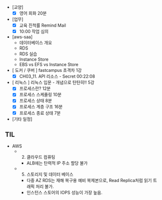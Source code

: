 - [교양]
	- [x] 영어 회화 20분
- [업무]
	- [x] 교육 진척률 Remind Mail
	- [x] 10:00 작업 심의
- [aws-saa]
	- 데이터베이스 개요
	- RDS
	- RDS 실습
	- Instance Store
	- EBS vs EFS vs Instance Store
- [ 도커 / 쿠버 ] fastcampus 초격차 1강
	- [x] CH03_11. API 리소스 - Secret 00:22:08
- [ 리눅스 ] 리눅스 입문 - 개념으로 탄탄히!! 5강
	- [x] 프로세스란? 12분
	- [x] 프로세스 스케쥴링 10분
	- [x] 프로세스 상태 8분
	- [x] 프로세스 계층 구조 16분
	- [x] 프로세스 종료 상태 7분
- [기타 일정]

## TIL
- AWS
	- 2. 클라우드 컴퓨팅
		- ALB에는 탄력적 IP 주소 할당 불가
	- 5. 스토리지 및 데이터 베이스
		- 다중 AZ RDS는 재해 복구용 예비 복제본으로, Read Replica처럼 읽기 트래픽 처리 불가.
		- 인스턴스 스토어의 IOPS 성능이 가장 높음.
<!--stackedit_data:
eyJoaXN0b3J5IjpbOTAzODk4MzE0LDk4MDY5NDIyNCwyMDUxMD
U4NTg5LDUzMjQwMjQ1OSwxODYzMDQyMzY3LC0xODY1NDgyMzMx
LC0zMDkzNDkxNDgsMTc0MjM2MDk1MCwtMTYxNjU2NTE1NywyMT
E0NjM1MTE3LC0xNzI4MjQ0MTc3LDE0MzYyMDAxMjZdfQ==
-->
